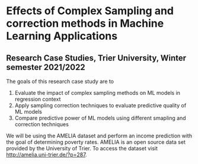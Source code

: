 # Effects of Complex Sampling and correction methods in Machine Learning Applications
## Research Case Studies, Trier University, Winter semester 2021/2022

The goals of this research case study are to

1. Evaluate the impact of complex sampling methods on ML models in regression context
2. Apply sampling correction techniques to evaluate predictive quality of ML models
3. Compare predictive power of ML models using different smapling and correction techniques

We will be using the AMELIA dataset and perform an income prediction with the goal of determining poverty rates. AMELIA is an open source data set provided by the University of Trier. To access the dataset visit http://amelia.uni-trier.de/?p=287.
